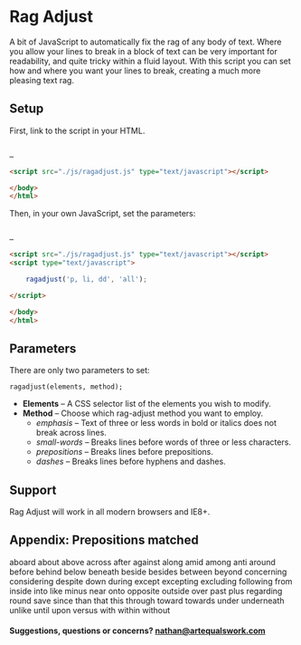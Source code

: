 Rag Adjust
==========

A bit of JavaScript to automatically fix the rag of any body of text. Where you allow your lines to break in a block of text can be very important for readability, and quite tricky within a fluid layout. With this script you can set how and where you want your lines to break, creating a much more pleasing text rag.

## Setup

First, link to the script in your HTML.

```HTML

…

<script src="./js/ragadjust.js" type="text/javascript"></script>

</body>
</html>

```

Then, in your own JavaScript, set the parameters:

```HTML

…

<script src="./js/ragadjust.js" type="text/javascript"></script>
<script type="text/javascript">

	ragadjust('p, li, dd', 'all');

</script>

</body>
</html>

```

## Parameters

There are only two parameters to set:

```JS
ragadjust(elements, method);
```

* __Elements__ – A CSS selector list of the elements you wish to modify.
* __Method__ – Choose which rag-adjust method you want to employ.
  - _emphasis_ – Text of three or less words in bold or italics does not break across lines.
  - _small-words_ – Breaks lines before words of three or less characters.
  - _prepositions_ – Breaks lines before prepositions.
  - _dashes_ – Breaks lines before hyphens and dashes.

## Support

Rag Adjust will work in all modern browsers and IE8+.

## Appendix: Prepositions matched

aboard
about
above
across
after
against
along
amid
among
anti
around
before
behind
below
beneath
beside
besides
between
beyond
concerning
considering
despite
down
during
except
excepting
excluding
following
from
inside
into
like
minus
near
onto
opposite
outside
over
past
plus
regarding
round
save
since
than
that
this
through
toward
towards
under
underneath
unlike
until
upon
versus
with
within
without

#### Suggestions, questions or concerns? nathan@artequalswork.com
